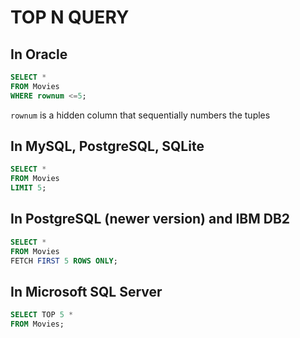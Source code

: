 # TOP N QUERY

## In Oracle
```sql
SELECT *
FROM Movies
WHERE rownum <=5;
```

`rownum` is a hidden column that sequentially numbers the tuples

## In MySQL, PostgreSQL, SQLite
```sql
SELECT *
FROM Movies
LIMIT 5;
```
## In PostgreSQL (newer version) and IBM DB2
```sql
SELECT *
FROM Movies
FETCH FIRST 5 ROWS ONLY;
```

## In Microsoft SQL Server
```sql
SELECT TOP 5 *
FROM Movies;
```


